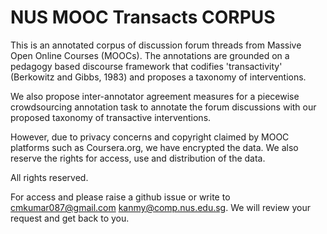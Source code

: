 # NUS MOOC Transacts CORPUS
This is an annotated corpus of discussion forum threads from Massive Open Online Courses (MOOCs). The annotations are grounded on a pedagogy based discourse framework that codifies 'transactivity' (Berkowitz and Gibbs, 1983) and proposes a taxonomy of interventions.

We also propose inter-annotator agreement measures for a piecewise crowdsourcing annotation task to annotate the forum discussions with our proposed taxonomy of transactive interventions.

However, due to privacy concerns and copyright claimed by MOOC platforms such as Coursera.org, we have encrypted the data. We also reserve the rights for access, use and distribution of the data. 

All rights reserved.

For access and please raise a github issue or write to cmkumar087@gmail.com kanmy@comp.nus.edu.sg. We will review your request and get back to you.
